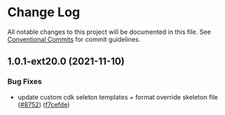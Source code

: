 # Change Log

All notable changes to this project will be documented in this file.
See [Conventional Commits](https://conventionalcommits.org) for commit guidelines.

## 1.0.1-ext20.0 (2021-11-10)


### Bug Fixes

* update custom cdk seleton templates + format override skeleton file ([#8752](https://github.com/aws-amplify/amplify-cli/issues/8752)) ([f7cefde](https://github.com/aws-amplify/amplify-cli/commit/f7cefdeabaca97538fac1291e9182e1dc6293fc3))
